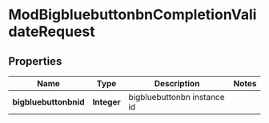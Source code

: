 

# ModBigbluebuttonbnCompletionValidateRequest


## Properties

| Name | Type | Description | Notes |
|------------ | ------------- | ------------- | -------------|
|**bigbluebuttonbnid** | **Integer** | bigbluebuttonbn instance id |  |



